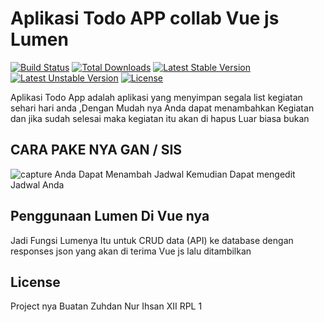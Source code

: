 # Aplikasi Todo APP collab Vue js Lumen

[![Build Status](https://travis-ci.org/laravel/lumen-framework.svg)](https://travis-ci.org/laravel/lumen-framework)
[![Total Downloads](https://poser.pugx.org/laravel/lumen-framework/d/total.svg)](https://packagist.org/packages/laravel/lumen-framework)
[![Latest Stable Version](https://poser.pugx.org/laravel/lumen-framework/v/stable.svg)](https://packagist.org/packages/laravel/lumen-framework)
[![Latest Unstable Version](https://poser.pugx.org/laravel/lumen-framework/v/unstable.svg)](https://packagist.org/packages/laravel/lumen-framework)
[![License](https://poser.pugx.org/laravel/lumen-framework/license.svg)](https://packagist.org/packages/laravel/lumen-framework)

Aplikasi Todo App adalah aplikasi yang menyimpan segala list kegiatan sehari hari anda
,Dengan Mudah nya Anda dapat menambahkan Kegiatan dan jika sudah selesai maka kegiatan itu akan di hapus
Luar biasa bukan

## CARA PAKE NYA GAN / SIS

 ![capture](https://user-images.githubusercontent.com/30076439/53689325-aa61ed80-3d85-11e9-8c9c-d77ab26b124a.PNG)
 Anda Dapat Menambah Jadwal Kemudian Dapat mengedit Jadwal Anda

## Penggunaan Lumen Di Vue nya

Jadi Fungsi Lumenya Itu untuk CRUD data (API) ke database dengan responses json yang akan di terima Vue js lalu ditambilkan

## License

Project nya Buatan Zuhdan Nur Ihsan XII RPL 1 